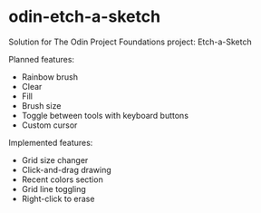 # odin-etch-a-sketch
Solution for The Odin Project Foundations project: Etch-a-Sketch


Planned features:

- Rainbow brush
- Clear
- Fill
- Brush size
- Toggle between tools with keyboard buttons
- Custom cursor


Implemented features:

- Grid size changer
- Click-and-drag drawing
- Recent colors section
- Grid line toggling
- Right-click to erase
